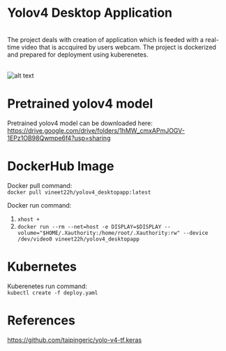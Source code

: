 # Yolov4 Desktop Application
<br>
The project deals with creation of application which is feeded with a real-time video that is accquired by users webcam.
The project is dockerized and prepared for deployment using kuberenetes.<br><br>

![alt text](https://miro.medium.com/max/803/1*2cHZKUvMpDqgSBeXhfCvfg.png)

# Pretrained yolov4 model
Pretrained yolov4 model can be downloaded here:<br>
https://drive.google.com/drive/folders/1hMW_cmxAPmJOGV-1EPz1OB98Qwmpe6f4?usp=sharing <br>

# DockerHub Image
Docker pull command:<br>
`docker pull vineet22h/yolov4_desktopapp:latest`

Docker run command:<br>
1. `xhost +` <br>
2. `docker run --rm --net=host -e DISPLAY=$DISPLAY --volume="$HOME/.Xauthority:/home/root/.Xauthority:rw" --device /dev/video0 vineet22h/yolov4_desktopapp
`<br>

# Kubernetes
Kuberenetes run command: <br>
`kubectl create -f deploy.yaml`

# References 
https://github.com/taipingeric/yolo-v4-tf.keras
